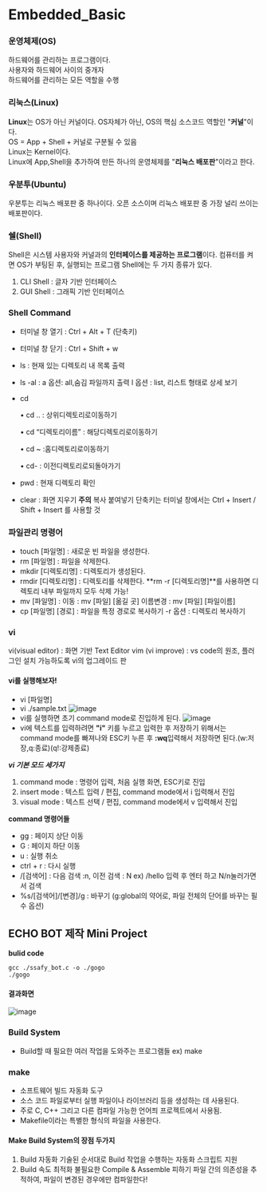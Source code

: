 # Embedded_Basic
### 운영체제(OS)  
하드웨어를 관리하는 프로그램이다.  
사용자와 하드웨어 사이의 중개자  
하드웨어를 관리하는 모든 역할을 수행  
### 리눅스(Linux)  
**Linux**는 OS가 아닌 커널이다.
  OS자체가 아닌, OS의 핵심 소스코드 역할인 "**커널**"이다.  
  OS = App + Shell + 커널로 구분될 수 있음  
  Linux는 Kernel이다.  
  Linux에 App,Shell을 추가하여 만든 하나의 운영체제를 "**리눅스 배포판**"이라고 한다.

### 우분투(Ubuntu)  
우분투는 리눅스 배포판 중 하나이다.
  오픈 소스이며 리눅스 배포판 중 가장 널리 쓰이는 배포판이다.

### 쉘(Shell)
Shell은 시스템 사용자와 커널과의 **인터페이스를 제공하는 프로그램**이다.
  컴퓨터를 켜면 OS가 부팅된 후, 실행되는 프로그램
  Shell에는 두 가지 종류가 있다.
  1. CLI Shell : 글자 기반 인터페이스
  2. GUI Shell : 그래픽 기반 인터페이스
### Shell Command
- 터미널 창 열기 : Ctrl + Alt + T (단축키)
- 터미널 창 닫기 : Ctrl + Shift + w
- ls :  현재 있는 디렉토리 내 목록 출력
- ls -al : a 옵션: all,숨김 파일까지 출력
           l 옵션 : list, 리스트 형태로 상세 보기
- cd
  
     • cd .. : 상위디렉토리로이동하기
  
     • cd “디렉토리이름” : 해당디렉토리로이동하기
  
     • cd ~ :홈디렉토리로이동하기
  
     • cd- : 이전디렉토리로되돌아가기
  
- pwd : 현재 디렉토리 확인
- clear : 화면 지우기
**주의**
  복사 붙여넣기 단축키는 터미널 창에서는 Ctrl + Insert / Shift + Insert 를 사용할 것

### 파일관리 명령어  
- touch [파일명] : 새로운 빈 파일을 생성한다.
- rm [파일명] : 파일을 삭제한다.
- mkdir [디렉토리명] : 디렉토리가 생성된다.
- rmdir [디렉토리명] : 디렉토리를 삭제한다.
  **rm -r [디렉토리명]**를 사용하면 디렉토리 내부 파일까지 모두 삭제 가능!
- mv [파일명] : 이동 : mv [파일] [옮길 곳]
                이름변경 : mv [파일] [파일이름]
- cp [파일명] [경로] : 파일을 특정 경로로 복사하기
                      -r 옵션 : 디렉토리 복사하기

### vi
vi(visual editor) : 화면 기반 Text Editor
vim (vi improve) : vs code의 원조, 플러그인 설치 가능하도록 vi의 업그레이드 판
#### vi를 실행해보자!
- vi [파일명]
- vi ./sample.txt
![image](https://github.com/kghees/Embedded_Basic/assets/92205960/b8b93184-99bf-4901-87c7-91e26730901d)
- vi를 실행하면 초기 command mode로 진입하게 된다.
![image](https://github.com/kghees/Embedded_Basic/assets/92205960/32b7d304-18e7-4df7-a7f9-bf27ba640e19)
- vi에 텍스트를 입력하려면 **"i"** 키를 누르고 입력한 후 저장하기 위해서는 command mode를 빠져나와 ESC키 누른 후 **:wq**입력해서 저장하면 된다.(w:저장,q:종료)(q!:강제종료)
  
***vi 기본 모드 세가지***
  1. command mode : 명령어 입력, 처음 실행 화면, ESC키로 진입
  2. insert mode : 텍스트 입력 / 편집, command mode에서 i 입력해서 진입
  3. visual mode : 텍스트 선택 / 편집, command mode에서 v 입력해서 진입

**command 명령어들**
- gg : 페이지 상단 이동
- G : 페이지 하단 이동
- u : 실행 취소
- ctrl + r : 다시 실행
- /[검색어] : 다음 검색 :n, 이전 검색 : N ex) /hello 입력 후 엔터 하고 N/n눌러가면서 검색
- %s/[검색어]/[변경]/g : 바꾸기 (g:global의 약어로, 파일 전체의 단어를 바꾸는 필수 옵션)
  
## ECHO BOT 제작 Mini Project    
**bulid code**
```
gcc ./ssafy_bot.c -o ./gogo
./gogo
```
#### 결과화면
![image](https://github.com/kghees/Embedded_Basic/assets/92205960/a87efb23-9ac2-4493-afc5-ae13634c5153)  


### Build System  
- Build할 때 필요한 여러 작업을 도와주는 프로그램들
  ex) make

### make  
- 소프트웨어 빌드 자동화 도구
- 소스 코드 파일로부터 실행 파일이나 라이브러리 등을 생성하는 데 사용된다.
- 주로 C, C++ 그리고 다른 컴파일 가능한 언어픠 프로젝트에서 사용됨.
- Makefile이라는 특별한 형식의 파일을 사용한다.
#### Make Build System의 장점 두가지  
1. Build 자동화
     기술된 순서대로 Build 작업을 수행하는 자동화 스크립트 지원
2. Build 속도 최적화
     불필요한 Compile & Assemble 피하기
     파일 간의 의존성을 추적하여, 파일이 변경된 경우에만 컴파일한다!
